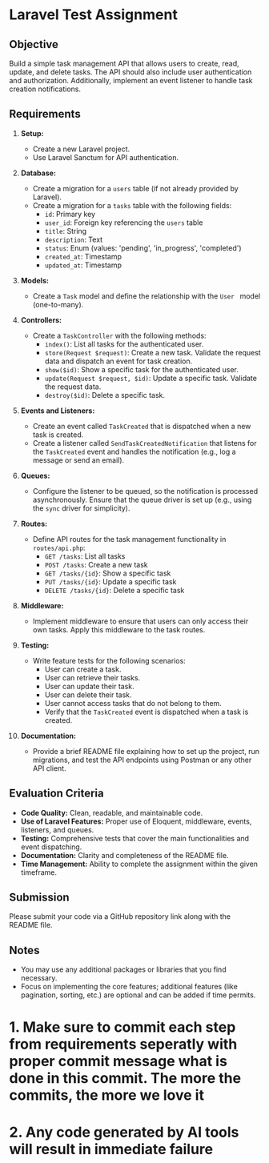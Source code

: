 # Laravel Test Assignment

## Objective
Build a simple task management API that allows users to create, read, update, and delete tasks. The API should also include user authentication and authorization. Additionally, implement an event listener to handle task creation notifications.

## Requirements

1. **Setup:**
   - Create a new Laravel project.
   - Use Laravel Sanctum for API authentication.

2. **Database:**
   - Create a migration for a `users` table (if not already provided by Laravel).
   - Create a migration for a `tasks` table with the following fields:
     - `id`: Primary key
     - `user_id`: Foreign key referencing the `users` table
     - `title`: String
     - `description`: Text
     - `status`: Enum (values: 'pending', 'in_progress', 'completed')
     - `created_at`: Timestamp
     - `updated_at`: Timestamp

3. **Models:**
   - Create a `Task` model and define the relationship with the `User ` model (one-to-many).

4. **Controllers:**
   - Create a `TaskController` with the following methods:
     - `index()`: List all tasks for the authenticated user.
     - `store(Request $request)`: Create a new task. Validate the request data and dispatch an event for task creation.
     - `show($id)`: Show a specific task for the authenticated user.
     - `update(Request $request, $id)`: Update a specific task. Validate the request data.
     - `destroy($id)`: Delete a specific task.

5. **Events and Listeners:**
   - Create an event called `TaskCreated` that is dispatched when a new task is created.
   - Create a listener called `SendTaskCreatedNotification` that listens for the `TaskCreated` event and handles the notification (e.g., log a message or send an email).

6. **Queues:**
   - Configure the listener to be queued, so the notification is processed asynchronously. Ensure that the queue driver is set up (e.g., using the `sync` driver for simplicity).

7. **Routes:**
   - Define API routes for the task management functionality in `routes/api.php`:
     - `GET /tasks`: List all tasks
     - `POST /tasks`: Create a new task
     - `GET /tasks/{id}`: Show a specific task
     - `PUT /tasks/{id}`: Update a specific task
     - `DELETE /tasks/{id}`: Delete a specific task

8. **Middleware:**
   - Implement middleware to ensure that users can only access their own tasks. Apply this middleware to the task routes.

9. **Testing:**
   - Write feature tests for the following scenarios:
     - User can create a task.
     - User can retrieve their tasks.
     - User can update their task.
     - User can delete their task.
     - User cannot access tasks that do not belong to them.
     - Verify that the `TaskCreated` event is dispatched when a task is created.

10. **Documentation:**
    - Provide a brief README file explaining how to set up the project, run migrations, and test the API endpoints using Postman or any other API client.

## Evaluation Criteria

- **Code Quality:** Clean, readable, and maintainable code.
- **Use of Laravel Features:** Proper use of Eloquent, middleware, events, listeners, and queues.
- **Testing:** Comprehensive tests that cover the main functionalities and event dispatching.
- **Documentation:** Clarity and completeness of the README file.
- **Time Management:** Ability to complete the assignment within the given timeframe.

## Submission

Please submit your code via a GitHub repository link along with the README file.

## Notes

- You may use any additional packages or libraries that you find necessary.
- Focus on implementing the core features; additional features (like pagination, sorting, etc.) are optional and can be added if time permits.

# 1. Make sure to commit each step from requirements seperatly with proper commit message what is done in this commit. The more the commits, the more we love it
# 2. Any code generated by AI tools will result in immediate failure
